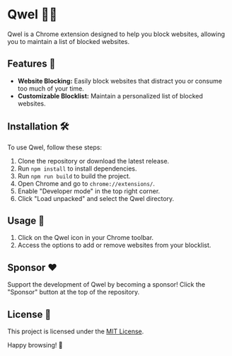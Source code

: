 # Qwel 🚫🌐

Qwel is a Chrome extension designed to help you block websites, allowing you to maintain a list of blocked websites.

## Features 🌟

- **Website Blocking:** Easily block websites that distract you or consume too much of your time.
- **Customizable Blocklist:** Maintain a personalized list of blocked websites.

## Installation 🛠️

To use Qwel, follow these steps:

1. Clone the repository or download the latest release.
2. Run `npm install` to install dependencies.
3. Run `npm run build` to build the project.
4. Open Chrome and go to `chrome://extensions/`.
5. Enable "Developer mode" in the top right corner.
6. Click "Load unpacked" and select the Qwel directory.

## Usage 🚀

1. Click on the Qwel icon in your Chrome toolbar.
2. Access the options to add or remove websites from your blocklist.

## Sponsor ❤️

Support the development of Qwel by becoming a sponsor! Click the "Sponsor" button at the top of the repository.

## License 📄

This project is licensed under the [MIT License](LICENSE).

Happy browsing! 🚀